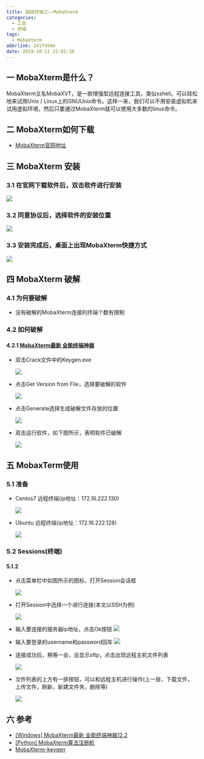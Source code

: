 ```yaml
---
title: 超级终端之——MobaXterm
categories:
  - 工具
  - 终端
tags:
  - MobaXterm
abbrlink: 241f450e
date: 2019-10-11 22:01:10
---
```

## 一 MobaXterm是什么？
MobaXterm又名MobaXVT，是一款增强型远程连接工具，类似xshell。可以轻松地来试用Unix / Linux上的GNUUnix命令。这样一来，我们可以不用安装虚拟机来试用虚拟环境，然后只要通过MobaXterm就可以使用大多数的linux命令。 

<!--more-->

## 二 MobaXterm如何下载
* [MobaXterm官网地址][1]



## 三  MobaXterm 安装

### 3.1 在官网下载软件后，双击软件进行安装
![][2]

### 3.2 同意协议后，选择软件的安装位置
![][3]
### 3.3 安装完成后，桌面上出现MobaXterm快捷方式
![][4]

## 四 MobaXterm 破解

### 4.1 为何要破解
* 没有破解的MobaXterm连接的终端个数有限制


### 4.2 如何破解

#### 4.2.1 [MobaXterm最新 全能终端神器][5]
* 双击Crack文件中的Keygen.exe  

	![][6]

* 点击Get Version from File，选择要破解的软件  

	![][7]

* 点击Generate选择生成破解文件存放的位置  

	![][8]

* 双击运行软件，如下图所示，表明软件已破解

	![][9]

## 五 MobaxTerm使用
### 5.1 准备
* Centos7 远程终端(ip地址：172.16.222.130)

	![][10]

* Ubuntu 远程终端(ip地址：172.16.222.128)

	![][11]
### 5.2 Sessions(终端)

#### 5.1.2 
* 点击菜单栏中如图所示的图标，打开Session会话框

	![][12]

* 打开Session中选择一个进行连接(本文以SSH为例)

	![][13]
* 输入要连接的服务器ip地址，点击Ok按钮 
	![][14]

* 输入要登录的username和password回车
	![][15]

* 连接成功后，稍等一会，会显示sftp，点击出现远程主机文件列表 

	![][16]

* 文件列表的上方有一排按钮，可以和远程主机进行操作(上一层，下载文件，上传文件，刷新，新建文件夹，删除等)

	![][17]


## 六 参考  

* [[Windows] MobaXterm最新 全能终端神器12.2][20] 
* [[Python] MobaXterm算法注册机][21]
* [MobaXterm-keygen][22]



[1]: https://mobaxterm.mobatek.net/download-home-edition.html
[2]: https://cdn.jsdelivr.net/gh/pgzxc/CDN/blog-image/mobaxterm-install-wizard.png
[3]: https://cdn.jsdelivr.net/gh/pgzxc/CDN/blog-image/mobaxterm-intall-wizard-position.png
[4]: https://cdn.jsdelivr.net/gh/pgzxc/CDN/blog-image/mobaxterm-install-shortcut.png
[5]:https://www.52pojie.cn/thread-1025639-1-1.html
[6]: https://cdn.jsdelivr.net/gh/pgzxc/CDN/blog-image/mobaxterm-keygen-click.png
[7]: https://cdn.jsdelivr.net/gh/pgzxc/CDN/blog-image/mobaXterm-crack-get-from-file.png
[8]: https://cdn.jsdelivr.net/gh/pgzxc/CDN/blog-image/mobaxterm-crack-generate.png
[9]: https://cdn.jsdelivr.net/gh/pgzxc/CDN/blog-image/mobaxterm-crack-finish.png
[10]: https://cdn.jsdelivr.net/gh/pgzxc/CDN/blog-image/mobaxterm-remote-centos7.png
[11]: https://cdn.jsdelivr.net/gh/pgzxc/CDN/blog-image/mobaxterm-remote-ubuntu.png
[12]: https://cdn.jsdelivr.net/gh/pgzxc/CDN/blog-image/mobaxterm-add-sessions.png
[13]: https://cdn.jsdelivr.net/gh/pgzxc/CDN/blog-image/mobaxterm-ssh-session.png
[14]: https://cdn.jsdelivr.net/gh/pgzxc/CDN/blog-image/mobaxterm-ssh-connect.png
[15]: https://cdn.jsdelivr.net/gh/pgzxc/CDN/blog-image/mobaxterm-ssh-login-root.png
[16]: https://cdn.jsdelivr.net/gh/pgzxc/CDN/blog-image/mobaxterm-connect-sftp-file.png
[17]: https://cdn.jsdelivr.net/gh/pgzxc/CDN/blog-image/mobaxterm-remote-file-function.png



[20]:https://www.52pojie.cn/thread-1025639-1-1.html
[21]:https://www.52pojie.cn/thread-812140-1-1.html
[22]:https://github.com/DoubleLabyrinth/MobaXterm-keygen
